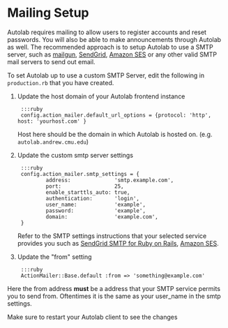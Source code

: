 # Mailing Setup

Autolab requires mailing to allow users to register accounts and reset passwords. You will also be able to make announcements through Autolab as well. The recommended approach is to setup Autolab to use a SMTP server, such as [mailgun](https://mailgun.com), [SendGrid](https://sendgrid.com), [Amazon SES](https://aws.amazon.com/ses/) or any other valid SMTP mail servers to send out email.

To set Autolab up to use a custom SMTP Server, edit the following in `production.rb` that you have created.

1. Update the host domain of your Autolab frontend instance

        :::ruby
        config.action_mailer.default_url_options = {protocol: 'http', host: 'yourhost.com' }
    
    Host here should be the domain in which Autolab is hosted on. (e.g. `autolab.andrew.cmu.edu`)

2. Update the custom smtp server settings
   
        :::ruby
        config.action_mailer.smtp_settings = {
                address:              'smtp.example.com',
                port:                 25,
                enable_starttls_auto: true,
                authentication:       'login',
                user_name:            'example',
                password:             'example',
                domain:               'example.com',
        }

   Refer to the SMTP settings instructions that your selected service provides you such as [SendGrid SMTP for Ruby on Rails](https://sendgrid.com/docs/for-developers/sending-email/rubyonrails/), [Amazon SES](https://docs.aws.amazon.com/ses/latest/DeveloperGuide/send-email-smtp.html).

3. Update the "from" setting
   
        :::ruby
        ActionMailer::Base.default :from => 'something@example.com'
  
  Here the from address **must** be a address that your SMTP service permits you to send from. Oftentimes it is the same as your user_name in the smtp settings.

Make sure to restart your Autolab client to see the changes 